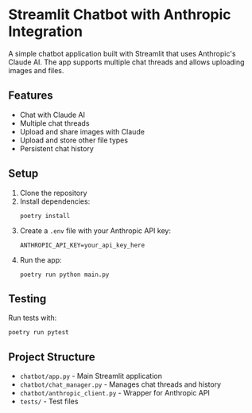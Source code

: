 # Streamlit Chatbot with Anthropic Integration

A simple chatbot application built with Streamlit that uses Anthropic's Claude AI. The app supports multiple chat threads and allows uploading images and files.

## Features

- Chat with Claude AI
- Multiple chat threads
- Upload and share images with Claude
- Upload and store other file types
- Persistent chat history

## Setup

1. Clone the repository
2. Install dependencies:
   ```
   poetry install
   ```
3. Create a `.env` file with your Anthropic API key:
   ```
   ANTHROPIC_API_KEY=your_api_key_here
   ```
4. Run the app:
   ```
   poetry run python main.py
   ```

## Testing

Run tests with:
```
poetry run pytest
```

## Project Structure

- `chatbot/app.py` - Main Streamlit application
- `chatbot/chat_manager.py` - Manages chat threads and history
- `chatbot/anthropic_client.py` - Wrapper for Anthropic API
- `tests/` - Test files
